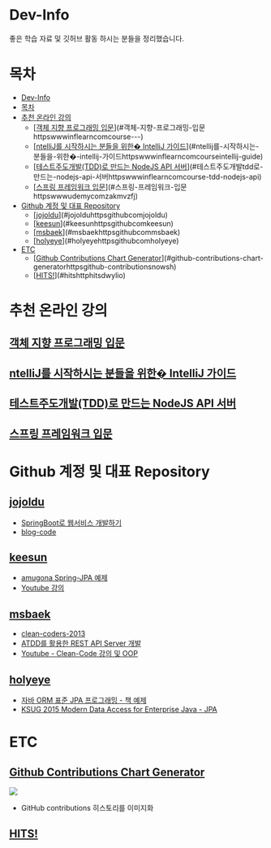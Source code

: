 
# Dev-Info
좋은 학습 자료 및 깃허브 활동 하시는 분들을 정리했습니다.

# 목차
<!-- TOC -->

- [Dev-Info](#dev-info)
- [목차](#목차)
- [추천 온라인 강의](#추천-온라인-강의)
    - [[객체 지향 프로그래밍 입문](https://www.inflearn.com/course/객체-지향-프로그래밍-입문/)](#객체-지향-프로그래밍-입문httpswwwinflearncomcourse---)
    - [[ntelliJ를 시작하시는 분들을 위한� IntelliJ 가이드](https://www.inflearn.com/course/intellij-guide/)](#ntellij를-시작하시는-분들을-위한�-intellij-가이드httpswwwinflearncomcourseintellij-guide)
    - [[테스트주도개발(TDD)로 만드는 NodeJS API 서버](https://www.inflearn.com/course/테스트주도개발-tdd-nodejs-api/)](#테스트주도개발tdd로-만드는-nodejs-api-서버httpswwwinflearncomcourse-tdd-nodejs-api)
    - [[스프링 프레임워크 입문](https://www.udemy.com/zakmvzfj/)](#스프링-프레임워크-입문httpswwwudemycomzakmvzfj)
- [Github 계정 및 대표 Repository](#github-계정-및-대표-repository)
    - [[jojoldu](https://github.com/jojoldu)](#jojolduhttpsgithubcomjojoldu)
    - [[keesun](https://github.com/keesun)](#keesunhttpsgithubcomkeesun)
    - [[msbaek](https://github.com/msbaek)](#msbaekhttpsgithubcommsbaek)
    - [[holyeye](https://github.com/holyeye)](#holyeyehttpsgithubcomholyeye)
- [ETC](#etc)
    - [[Github Contributions Chart Generator](https://github-contributions.now.sh/)](#github-contributions-chart-generatorhttpsgithub-contributionsnowsh)
    - [[HITS!](http://hits.dwyl.io/)](#hitshttphitsdwylio)

<!-- /TOC -->


# 추천 온라인 강의

## [객체 지향 프로그래밍 입문](https://www.inflearn.com/course/%EA%B0%9D%EC%B2%B4-%EC%A7%80%ED%96%A5-%ED%94%84%EB%A1%9C%EA%B7%B8%EB%9E%98%EB%B0%8D-%EC%9E%85%EB%AC%B8/)

## [ntelliJ를 시작하시는 분들을 위한� IntelliJ 가이드](https://www.inflearn.com/course/intellij-guide/)

## [테스트주도개발(TDD)로 만드는 NodeJS API 서버](https://www.inflearn.com/course/%ED%85%8C%EC%8A%A4%ED%8A%B8%EC%A3%BC%EB%8F%84%EA%B0%9C%EB%B0%9C-tdd-nodejs-api/)

## [스프링 프레임워크 입문](https://www.udemy.com/zakmvzfj/)

# Github 계정 및 대표 Repository

## [jojoldu](https://github.com/jojoldu)

- [SpringBoot로 웹서비스 개발하기](https://github.com/jojoldu/springboot-webservice)
- [blog-code](https://github.com/jojoldu/blog-code)

##  [keesun](https://github.com/keesun)
- [amugona Spring-JPA 예제](https://github.com/keesun/amugona)
- [Youtube 강의](https://www.youtube.com/channel/UCwjaZf1WggZdbczi36bWlBA)

## [msbaek](https://github.com/msbaek)
- [clean-coders-2013](https://github.com/msbaek/clean-coders-2013)
- [ATDD를 활용한 REST API Server 개발](https://github.com/msbaek/atdd-example)
- [Youtube - Clean-Code 강의  및 OOP](https://www.youtube.com/user/codetemplate/videos)

## [holyeye](https://github.com/holyeye)
- [자바 ORM 표준 JPA 프로그래밍 - 책 예제](https://github.com/holyeye/jpabook)
- [KSUG 2015 Modern Data Access for Enterprise Java - JPA](https://github.com/holyeye/ksug2015-morden-jpa)


# ETC
## [Github Contributions Chart Generator](https://github-contributions.now.sh/)
![](https://i.imgur.com/Bd2nW2A.png)

* GitHub contributions 히스토리를 이미지화

## [HITS!](http://hits.dwyl.io/)
